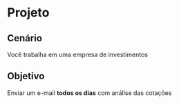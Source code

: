 # Projeto

## Cenário

Você trabalha em uma empresa de investimentos

## Objetivo

Enviar um e-mail **todos os dias** com análise das cotações
